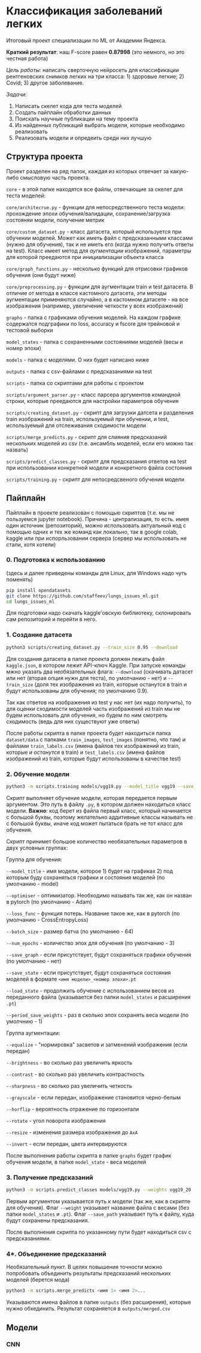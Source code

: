 # Классификация заболеваний легких

Итоговый проект специализации по ML от Академии Яндекса.

**Краткий результат**: наш F-score равен **0.87998** (это немного, но это честная работа)

*Цель работы*: написать сверточную нейросеть для классификации рентгеновских снимков легких на три класса: 1) здоровые легкие; 2) Covid; 3) другое заболевание.

*Задачи*:
1. Написать скелет кода для теста моделей
2. Создать пайплайн обработки данных
3. Поискать научные публикации на тему проекта
4. Из найденных публикаций выбрать модели, которые необходимо реализовать
5. Реализовать модели и опредеить среди них лучшую  

## Структура проекта

Проект разделен на ряд папок, каждая из которых отвечает за какую-либо смысловую часть проекта.

`core` - в этой папке находятся все файлы, отвечающие за скелет для теста моделей:

`core/architecrue.py` - функции для непосредственного теста модели: прохождение эпохи обучения/валидации, сохранение/загрузка состояняи модели, получение метрик

`core/custom_dataset.py` - класс датасета, который используется при обучении моделей. Может как иметь файл с предсказанными классами (нужно для обучения), так и не иметь его (когда нужно получить ответы на test). Класс имеет метод для *аугментации* изображений, параметры для которой преедаются при инициализации объекта класса

`core/graph_functions.py` - несколько функций для отрисовки графиков обучения (они будут ниже)

`core/preprocessing.py` - функции для аугментации train и test датасета. В отличие от метода в классе кастомного датасета, эти методы аугментации применяются случайно, а в кастомном датасете - на все изображения (например, увеличение четкости у всех изображений)


`graphs` - папка с графиками обучения моделей. На каждом графике содержатся подграфики по loss, accuracy и fscore для трейновой и тестовой выборки


`model_states` - папка с сохраненными состояниями моделей (весы и номер эпохи)


`models` - папка с моделями. О них будет написано ниже


`outputs` - папка с csv-файлами с предсказаниями на test


`scripts` - папка со скриптами для работы с проектом

`scripts/argument_parser.py` - класс парсера аргументов командной строки, которые преедаются для настройки параметров обучения

`scripts/creating_dataset.py` - скрипт для загрузки датсета и разделения train изображений на train, используемый при обучении, и test, используемый для отслеживания сходимости модели

`scripts/merge_predicts.py` - скрипт для слияния предсказаний нескольких моделей из csv (т.е. ансамбль моделей, если его можно так назвать)

`scripts/predict_classes.py` - скрипт для предсказания ответов на test при использовании конкретной модели и конкретного файла состояния

`scripts/training.py` - скрипт для непосредсвеного обучения модели

## Пайплайн

Пайплайн в проекте реализован с помощью скриптов (т.е. мы не пользуемся jupyter notebook). Причина - централизация, то есть. имея один источник (репозиторий), можно использовать актуальный код с помощью одних и тех же команд как локально, так в google colab, kaggle или при испорльзовании сервера (сервер мы использовать не стали, хотя хотели)

### 0. Подготовка к использованию

(здесь и далее приведены команды для Linux, для Windows надо чуть поменять)

```bash
pip install opendatasets
git clone https://github.com/staffeev/lungs_issues_ml.git
cd lungs_issues_ml
```

Для подготовки надо скачать kaggle'овскую библиотеку, склонировать сам репозиторий и перейти в него.

### 1. Создание датасета

```bash
python3 scripts/creating_dataset.py --train_size 0.95 --download
```

Для создания датасета в папке проекта должен лежать файл `kaggle.json`, в котором лежит API-ключ Kaggle. При запуске команды мжно указать два необязательных флага: `--download` (скачивать датасет или нет (вторая опция нужн для теста), по умолчанию - нет) и `--train_size` (доля тех изображения из train, которые останутся в train и будут использованы для обучения; по умолчанию 0.9). 

Так как ответов на изображения из test у нас нет (их надо получить), то для оценки сходимости моделей часть изображений из train мы не будем использовать для обучения, но будем по ним смотреть сходимость (ведь для них существуют уже ответы)

После работы скрипта в папке проекта будет находиться папка `dataset/data` с папками `train_images`, `test_images` (понятно, что там) и файлами `train_labels.csv` (имена файлов тех изображений из train, которые *и останутся* в train) и `test_labels.csv` (имена файлов изображений из train, которые будут использованы в качестве test)

### 2. Обучение модели

```bash
python3 -m scripts.training models/vgg19.py --model_title vgg19 --save_graph --save_state --num_epochs 20 --batch_size....
```

Скрипт выполняет обучение модели, которая передается первым аргументом. Это путь в файлу `.py`, в котором должен находиться класс модели. **Важно**: код берет из файла первый класс, который начинается с большой буквы, поэтому желательно аддитивные классы называть не с большой буквы, иначе код может пытаться брать не тот класс для обучения.

Скрипт принимет большое количество необязательных параметров в двух условных группах:

Группа для обучения:

`--model_title` - имя модели, которое 1) будет на графиках 2) под которым буду сохраняться графики и состояния моделей (по умолчанию - model)

`--optimiser` - оптимизатор. Необходимо называть так же, как он назван в pytorch (по умолчанию - Adam)

`--loss_func` - функция потерь. Название такое же, как в pytorch (по умолчанию - CrossEntropyLoss)

`--batch_size` - размер батча (по умолчанию - 64)

`--num_epochs` - количество эпох для обучения (по умолчанию - 3)

`--save_graph` - если присутствует, будут сохраняться графики обучения (по умолчанию - нет)

`--save_state` - если присутствует, будут сохраняться состояния моделей в формате `<имя модели>_<номер эпохи>.pt`

`--load_state` - продолжить обучение с использованием весов из переданного файла (указывается без папки `model_states` и расширения `.pt`)

`--period_save_weights` - раз в сколько эпох сохранять веса модели (по умолчнию - 1)


Группа аугментации:

`--equalize` - "нормировка" засветов и затменений изображения (если передан)

`--brightness` - во сколько раз увеличить яркость

`--contrast` - во сколько раз увеличить контрастность

`--sharpness` -  во сколько раз увеличить четкость

`--grayscale` - если передан, изображение становится черно-белым

`--horflip` - вероятность отражение по горизонтали

`--rotate` - угол поворота изображения

`--resize` - изменения размера изображения до `AxA`

`--invert` - если передан, цвета интервируются


После выполнения работы скрипта в папке `graphs` будет график обучения модели, в папке `model_state` - веса моделей

### 3. Получение предсказаний

```bash
python3 -m scripts.predict_classes models/vgg19.py --weights vgg19_20 --save_path outputs/vgg19.csv
```

Первым аргументом указывается путь к модели (так же, как в скрипте для обучения). Флаг `--weight` указывает название файла с весами (без папки `model_states` и `.pt`). Флаг `--save_path` указывает путь к файлу, куда будут сохранены предсказания.

После выполнения скрипта по указанному пути будет находиться csv с предсказаниями.

### 4*. Объединение предсказаний

Необязательный пункт. В целях повышения точности можно попробовать объединить результаты предсказаний нескольких моделей (берется мода)

```bash
python3 -m scripts.merge_predicts <имя 1> <имя 2>...
```
Указываются имена файлов в папке `outputs` (без расширения), которые нужно обхединить. Результат сохраняется в `outputs/merged.csv`


## Модели

### CNN